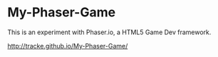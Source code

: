 My-Phaser-Game
==============

This is an experiment with Phaser.io, a  HTML5 Game Dev framework.

http://tracke.github.io/My-Phaser-Game/
